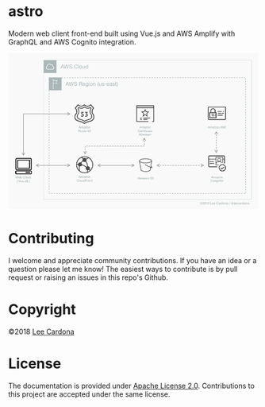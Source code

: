 # astro
Modern web client front-end built using Vue.js and AWS Amplify with GraphQL and AWS Cognito integration.

![astro architecture](https://github.com/leecardona/astro/blob/master/architecture/astro%20client%20delivery%20architecture.png?raw=true)

# Contributing
I welcome and appreciate community contributions. If you have an idea or a question please let me know! The easiest ways to contribute is by pull request or raising an issues in this repo's Github.

# Copyright
©2018 <a href="https://twitter.com/leecardona" target="_blank">Lee Cardona</a>

# License
The documentation is provided under [Apache License 2.0](https://github.com/leecardona/astro/blob/master/LICENSE). Contributions to this project are accepted under the same license.